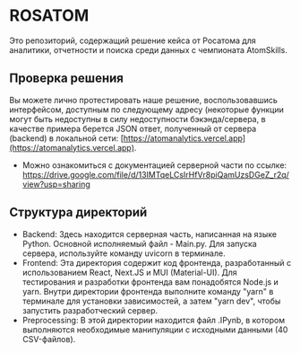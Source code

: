 # ROSATOM
Это репозиторий, содержащий решение кейса от Росатома для аналитики, отчетности и поиска среди данных с чемпионата AtomSkills.

## Проверка решения
Вы можете лично протестировать наше решение, воспользовавшись интерфейсом, доступным по следующему адресу (некоторые функции могут быть недоступны в силу недоступности бэкэнда/сервера, в качестве примера берется JSON ответ, полученный от сервера (backend) в локальной сети: [https://atomanalytics.vercel.app](https://atomanalytics.vercel.app).
- Можно ознакомиться с документацией серверной части по ссылке: https://drive.google.com/file/d/13IMTqeLCsIrHfVr8piQamUzsDGeZ_r2q/view?usp=sharing

## Структура директорий
- Backend: Здесь находится серверная часть, написанная на языке Python. Основной исполняемый файл - Main.py. Для запуска сервера, используйте команду uvicorn в терминале.
- Frontend: Эта директория содержит код фронтенда, разработанный с использованием React, Next.JS и MUI (Material-UI). 
  Для тестирования и разработки фронтенда вам понадобятся Node.js и yarn. Внутри директории фронтенда выполните команду "yarn" в терминале для установки зависимостей, а затем "yarn dev", чтобы запустить разработческий сервер.
- Preprocessing: В этой директории находится файл .IPynb, в котором выполняются необходимые манипуляции с исходными данными (40 CSV-файлов).
